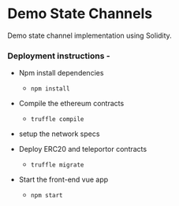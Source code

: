 # Demo State Channels

Demo state channel implementation using Solidity.


### Deployment instructions - 

* Npm install dependencies
    * `npm install`

* Compile the ethereum contracts
    * `truffle compile`

* setup the network specs

* Deploy ERC20 and teleportor contracts
    * `truffle migrate`

* Start the front-end vue app
    * `npm start`
